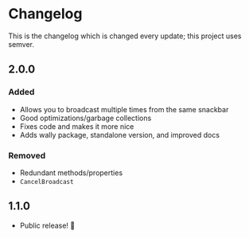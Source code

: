 # Changelog

This is the changelog which is changed every update; this project uses semver.

## 2.0.0

### Added

* Allows you to broadcast multiple times from the same snackbar
* Good optimizations/garbage collections
* Fixes code and makes it more nice
* Adds wally package, standalone version, and improved docs

### Removed

* Redundant methods/properties
* `CancelBroadcast`

## 1.1.0

* Public release! 🥳